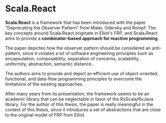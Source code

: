 # Scala.React

**Scala.React** is a framework that has been introduced with the paper "Deprecating the Observer Pattern" from Maier, Odersky and Rompf. The key concepts around Scala.React originate in Elliot's FRP, and Scala.React aims to provide a **combinator-based approach for reactive programming**.

The paper depictes how the observer pattern should be considered an anti-pattern, since it violates a lot of software engineering principles such as encapsulation, composability, separation of concerns, scalability, uniformity, abstraction, semantic distance..

The authors aims to provide and depict an efficient use of object-oriented, functional, and data-flow programming principles to overcome the limitations of the existing approaches.

After many years from its presentation, the framework seems to be an academic library that can be neglectable in favor of the RxScala/RxJava library. For the author of this thesis, the paper is really meaningful in the context of this thesis, since it introduces a set of abstractions that are close to the original model of FRP from Elliot.
